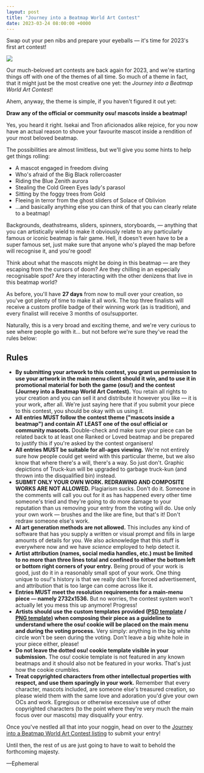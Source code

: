 ```yaml
---
layout: post
title: "Journey into a Beatmap World Art Contest"
date: 2023-03-24 08:00:00 +0000
---
```


Swap out your pen nibs and prepare your eyeballs — it's time for 2023's first art contest!

![](https://assets.ppy.sh/contests/175/header.jpg)

Our much-beloved art contests are back again for 2023, and we're starting things off with one of the themes of all time. So much of a theme in fact, that it might just be the most creative one yet: the *Journey into a Beatmap World Art Contest*!

Ahem, anyway, the theme is simple, if you haven't figured it out yet:

**Draw any of the official or community osu! mascots inside a beatmap!**

Yes, you heard it right. Isekai and Tron aficionados alike rejoice, for you now have an actual reason to shove your favourite mascot inside a rendition of your most beloved beatmap.

The possibilities are almost limitless, but we'll give you some hints to help get things rolling:

- A mascot engaged in freedom diving
- Who's afraid of the Big Black rollercoaster
- Riding the Blue Zenith aurora
- Stealing the Cold Green Eyes lady's parasol
- Sitting by the foggy trees from Gold
- Fleeing in terror from the ghost sliders of Solace of Oblivion
- ...and basically anything else you can think of that you can clearly relate to a beatmap!

Backgrounds, deathstreams, sliders, spinners, storyboards, — anything that you can artistically wield to make it obviously relate to any particularly famous or iconic beatmap is fair game. Hell, it doesn't even have to be a super famous set, just make sure that anyone who's played the map before will recognise it, and you're good!

Think about what the mascots might be doing in this beatmap — are they escaping from the cursors of doom? Are they chilling in an especially recognisable spot? Are they interacting with the other denizens that live in this beatmap world?

As before, you'll have **27 days** from now to mull over your creation, so you've got plenty of time to make it all work. The top three finalists will receive a custom profile badge of their winning work (as is tradition), and every finalist will receive 3 months of osu!supporter.

Naturally, this is a very broad and exciting theme, and we're very curious to see where people go with it... but not before we're sure they've read the rules below:

## Rules

- **By submitting your artwork to this contest, you grant us permission to use your artwork in the main menu client should it win, and to use it in promotional material for both the game (osu!) and the contest (Journey into a Beatmap World Art Contest).** You retain all rights to your creation and you can sell it and distribute it however you like — it is your work, after all. We're just saying here that if you submit your piece to this contest, you should be okay with us using it.
- **All entries MUST follow the contest theme ("mascots inside a beatmap") and contain AT LEAST one of the osu! official or community mascots.** Double-check and make sure your piece can be related back to at least one Ranked or Loved beatmap and be prepared to justify this if you're asked by the contest organisers!
- **All entries MUST be suitable for all-ages viewing.** We're not entirely sure how people could get weird with this particular theme, but we also know that where there's a will, there's a way. So just don't. Graphic depictions of Truck-kun will be upgraded to garbage truck-kun (and thrown into the disqualified bin) instead.
- **SUBMIT ONLY YOUR OWN WORK. REDRAWING AND COMPOSITE WORKS ARE NOT ALLOWED.** Plagiarism sucks. Don't do it. Someone in the comments will call you out for it as has happened every other time someone's tried and they're going to do more damage to your reputation than us removing your entry from the voting will do. Use only your own work — brushes and the like are fine, but that's it! Don't redraw someone else's work.
- **AI art generation methods are not allowed.** This includes any kind of software that has you supply a written or visual prompt and fills in large amounts of details for you. We also acknowledge that this stuff is everywhere now and we have *science* employed to help detect it.
- **Artist attribution (names, social media handles, etc.) must be limited to no more than three lines total and confined to either the bottom left or bottom right corners of your entry.** Being proud of your work is good, just do it in a reasonably small spot of your work. One thing unique to osu!'s history is that we really don't like forced advertisement, and attribution that is too large can come across like it.
- **Entries MUST meet the resolution requirements for a main-menu piece — namely 2732x1536.** But no worries, the contest system won't actually let you mess this up anymore! Progress!
- **Artists should use the custom templates provided ([PSD template](https://assets.ppy.sh/events/fanart/templates/osu%21%20main%20menu%202732x1536.psd?2017) / [PNG template](https://assets.ppy.sh/events/fanart/templates/osu%21%20main%20menu%202732x1536.png?2017)) when composing their piece as a guideline to understand where the osu! cookie will be placed on the main menu and during the voting process.** Very simply: anything in the big white circle won't be seen during the voting. Don't leave a big white hole in your piece either, please!
- **Do not leave the dotted osu! cookie template visible in your submission.** The osu! cookie template is not featured in any known beatmaps and it should also not be featured in your works. That's just how the cookie crumbles.
- **Treat copyrighted characters from other intellectual properties with respect, and use them sparingly in your work.** Remember that every character, mascots included, are someone else's treasured creation, so please wield them with the same love and adoration you'd give your own OCs and work. Egregious or otherwise excessive use of other copyrighted characters (to the point where they're very much the main focus over our mascots) may disqualify your entry.

Once you've nestled all that into your noggin, head on over to the [Journey into a Beatmap World Art Contest listing](https://osu.ppy.sh/community/contests/175) to submit your entry!

Until then, the rest of us are just going to have to wait to behold the forthcoming majesty.

—Ephemeral

